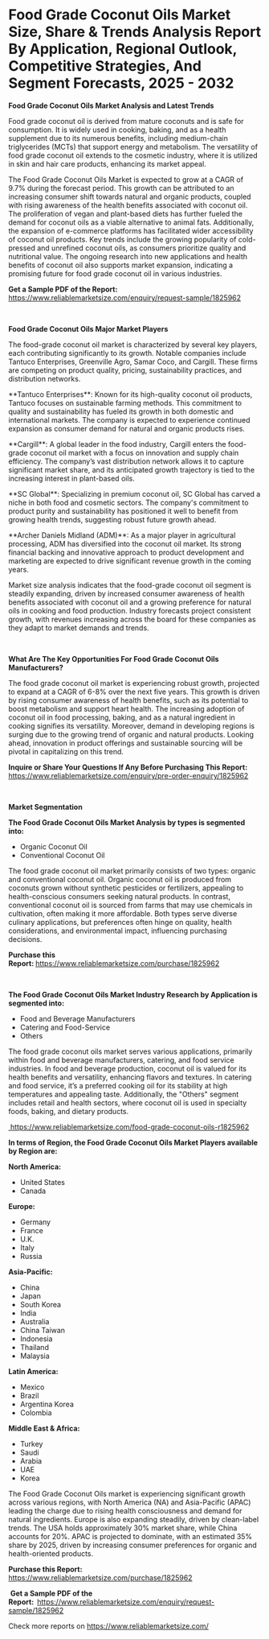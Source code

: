 <p><h1>Food Grade Coconut Oils Market Size, Share & Trends Analysis Report By Application, Regional Outlook, Competitive Strategies, And Segment Forecasts, 2025 - 2032</h1></p><p><strong>Food Grade Coconut Oils Market Analysis and Latest Trends</strong></p>
<p><p>Food grade coconut oil is derived from mature coconuts and is safe for consumption. It is widely used in cooking, baking, and as a health supplement due to its numerous benefits, including medium-chain triglycerides (MCTs) that support energy and metabolism. The versatility of food grade coconut oil extends to the cosmetic industry, where it is utilized in skin and hair care products, enhancing its market appeal.</p><p>The Food Grade Coconut Oils Market is expected to grow at a CAGR of 9.7% during the forecast period. This growth can be attributed to an increasing consumer shift towards natural and organic products, coupled with rising awareness of the health benefits associated with coconut oil. The proliferation of vegan and plant-based diets has further fueled the demand for coconut oils as a viable alternative to animal fats. Additionally, the expansion of e-commerce platforms has facilitated wider accessibility of coconut oil products. Key trends include the growing popularity of cold-pressed and unrefined coconut oils, as consumers prioritize quality and nutritional value. The ongoing research into new applications and health benefits of coconut oil also supports market expansion, indicating a promising future for food grade coconut oil in various industries.</p></p>
<p><strong>Get a Sample PDF of the Report:&nbsp;</strong> <a href="https://www.reliablemarketsize.com/enquiry/request-sample/1825962?utm_campaign=2213&utm_medium=2&utm_source=Github&utm_content=ia&utm_term=15022025&utm_id=food-grade-coconut-oils">https://www.reliablemarketsize.com/enquiry/request-sample/1825962</a></p>
<p>&nbsp;</p>
<p><strong>Food Grade Coconut Oils Major Market Players</strong></p>
<p><p>The food-grade coconut oil market is characterized by several key players, each contributing significantly to its growth. Notable companies include Tantuco Enterprises, Greenville Agro, Samar Coco, and Cargill. These firms are competing on product quality, pricing, sustainability practices, and distribution networks.</p><p>**Tantuco Enterprises**: Known for its high-quality coconut oil products, Tantuco focuses on sustainable farming methods. This commitment to quality and sustainability has fueled its growth in both domestic and international markets. The company is expected to experience continued expansion as consumer demand for natural and organic products rises.</p><p>**Cargill**: A global leader in the food industry, Cargill enters the food-grade coconut oil market with a focus on innovation and supply chain efficiency. The company’s vast distribution network allows it to capture significant market share, and its anticipated growth trajectory is tied to the increasing interest in plant-based oils.</p><p>**SC Global**: Specializing in premium coconut oil, SC Global has carved a niche in both food and cosmetic sectors. The company's commitment to product purity and sustainability has positioned it well to benefit from growing health trends, suggesting robust future growth ahead.</p><p>**Archer Daniels Midland (ADM)**: As a major player in agricultural processing, ADM has diversified into the coconut oil market. Its strong financial backing and innovative approach to product development and marketing are expected to drive significant revenue growth in the coming years.</p><p>Market size analysis indicates that the food-grade coconut oil segment is steadily expanding, driven by increased consumer awareness of health benefits associated with coconut oil and a growing preference for natural oils in cooking and food production. Industry forecasts project consistent growth, with revenues increasing across the board for these companies as they adapt to market demands and trends.</p></p>
<p>&nbsp;</p>
<p><strong>What Are The Key Opportunities For Food Grade Coconut Oils Manufacturers?</strong></p>
<p><p>The food grade coconut oil market is experiencing robust growth, projected to expand at a CAGR of 6-8% over the next five years. This growth is driven by rising consumer awareness of health benefits, such as its potential to boost metabolism and support heart health. The increasing adoption of coconut oil in food processing, baking, and as a natural ingredient in cooking signifies its versatility. Moreover, demand in developing regions is surging due to the growing trend of organic and natural products. Looking ahead, innovation in product offerings and sustainable sourcing will be pivotal in capitalizing on this trend.</p></p>
<p><strong>Inquire or Share Your Questions If Any Before Purchasing This Report:</strong> <a href="https://www.reliablemarketsize.com/enquiry/pre-order-enquiry/1825962?utm_campaign=2213&utm_medium=2&utm_source=Github&utm_content=ia&utm_term=15022025&utm_id=food-grade-coconut-oils">https://www.reliablemarketsize.com/enquiry/pre-order-enquiry/1825962</a></p>
<p>&nbsp;</p>
<p><strong>Market Segmentation</strong></p>
<p><strong>The Food Grade Coconut Oils Market Analysis by types is segmented into:</strong></p>
<p><ul><li>Organic Coconut Oil</li><li>Conventional Coconut Oil</li></ul></p>
<p><p>The food grade coconut oil market primarily consists of two types: organic and conventional coconut oil. Organic coconut oil is produced from coconuts grown without synthetic pesticides or fertilizers, appealing to health-conscious consumers seeking natural products. In contrast, conventional coconut oil is sourced from farms that may use chemicals in cultivation, often making it more affordable. Both types serve diverse culinary applications, but preferences often hinge on quality, health considerations, and environmental impact, influencing purchasing decisions.</p></p>
<p><strong>Purchase this Report:&nbsp;</strong><a href="https://www.reliablemarketsize.com/purchase/1825962?utm_campaign=2213&utm_medium=2&utm_source=Github&utm_content=ia&utm_term=15022025&utm_id=food-grade-coconut-oils">https://www.reliablemarketsize.com/purchase/1825962</a></p>
<p>&nbsp;</p>
<p><strong>The Food Grade Coconut Oils Market Industry Research by Application is segmented into:</strong></p>
<p><ul><li>Food and Beverage Manufacturers</li><li>Catering and Food-Service</li><li>Others</li></ul></p>
<p><p>The food grade coconut oils market serves various applications, primarily within food and beverage manufacturers, catering, and food service industries. In food and beverage production, coconut oil is valued for its health benefits and versatility, enhancing flavors and textures. In catering and food service, it’s a preferred cooking oil for its stability at high temperatures and appealing taste. Additionally, the "Others" segment includes retail and health sectors, where coconut oil is used in specialty foods, baking, and dietary products.</p></p>
<p><a href="https://www.reliablemarketsize.com/food-grade-coconut-oils-r1825962?utm_campaign=2213&utm_medium=2&utm_source=Github&utm_content=ia&utm_term=15022025&utm_id=food-grade-coconut-oils">&nbsp;https://www.reliablemarketsize.com/food-grade-coconut-oils-r1825962</a></p>
<p><strong>In terms of Region, the Food Grade Coconut Oils Market Players available by Region are:</strong></p>
<p>
    <p> <strong> North America: </strong>
        <ul>
            <li>United States</li>
            <li>Canada</li>
        </ul>
        </p> 
    <p> <strong> Europe: </strong>
        <ul>
            <li>Germany</li>
            <li>France</li>
            <li>U.K.</li>
            <li>Italy</li>
            <li>Russia</li>
        </ul>
        </p> 
    <p> <strong> Asia-Pacific: </strong>
        <ul>
            <li>China</li>
            <li>Japan</li>
            <li>South Korea</li>
            <li>India</li>
            <li>Australia</li>
            <li>China Taiwan</li>
            <li>Indonesia</li>
            <li>Thailand</li>
            <li>Malaysia</li>
        </ul>
        </p> 
    <p> <strong> Latin America: </strong>
        <ul>
            <li>Mexico</li>
            <li>Brazil</li>
            <li>Argentina Korea</li>
            <li>Colombia</li>
        </ul>
        </p> 
    <p> <strong> Middle East & Africa: </strong>
        <ul>
            <li>Turkey</li>
            <li>Saudi</li>
            <li>Arabia</li>
            <li>UAE</li>
            <li>Korea</li>
        </ul>
    </p>
    </p>
<p><p>The Food Grade Coconut Oils market is experiencing significant growth across various regions, with North America (NA) and Asia-Pacific (APAC) leading the charge due to rising health consciousness and demand for natural ingredients. Europe is also expanding steadily, driven by clean-label trends. The USA holds approximately 30% market share, while China accounts for 20%. APAC is projected to dominate, with an estimated 35% share by 2025, driven by increasing consumer preferences for organic and health-oriented products.</p></p>
<p><strong>Purchase this Report: </strong><a href="https://www.reliablemarketsize.com/purchase/1825962?utm_campaign=2213&utm_medium=2&utm_source=Github&utm_content=ia&utm_term=15022025&utm_id=food-grade-coconut-oils">https://www.reliablemarketsize.com/purchase/1825962</a></p>
<p>&nbsp;<strong>Get a Sample PDF of the Report:&nbsp;&nbsp;</strong><a href="https://www.reliablemarketsize.com/enquiry/request-sample/1825962?utm_campaign=2213&utm_medium=2&utm_source=Github&utm_content=ia&utm_term=15022025&utm_id=food-grade-coconut-oils">https://www.reliablemarketsize.com/enquiry/request-sample/1825962</a></p>
<p><strong></strong></p>
<p>Check more reports on <a href="https://www.reliablemarketsize.com/?utm_campaign=2213&utm_medium=2&utm_source=Github&utm_content=ia&utm_term=15022025&utm_id=food-grade-coconut-oils">https://www.reliablemarketsize.com/</a></p>
